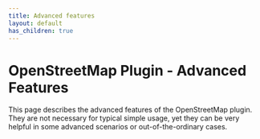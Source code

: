 ```yaml
---
title: Advanced features
layout: default
has_children: true
---
```


# OpenStreetMap Plugin - Advanced Features

This page describes the advanced features of the OpenStreetMap plugin. They are not necessary for typical simple usage, yet they can be very helpful in some advanced scenarios or out-of-the-ordinary cases.
